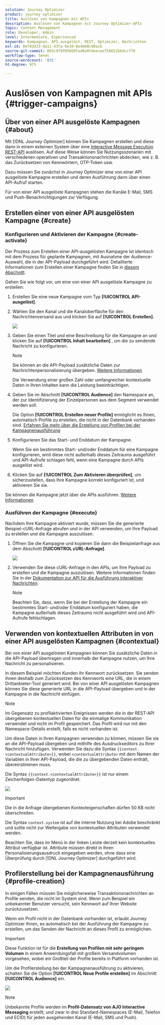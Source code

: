 ```yaml
---
solution: Journey Optimizer
product: journey optimizer
title: Auslösen von Kampagnen mit APIs
description: Auslösen von Kampagnen mit Journey Optimizer-APIs
topic: Content Management
role: Developer, Admin
level: Intermediate, Experienced
keywords: Kampagnen, API-ausgelöst, REST, Optimizer, Nachrichten
exl-id: 0ef03d33-da11-43fa-8e10-8e4b80c90acb
source-git-commit: 803c9f9f05669fad0a9fdeeceef58652b6dccf70
workflow-type: tm+mt
source-wordcount: '831'
ht-degree: 97%

---
```


# Auslösen von Kampagnen mit APIs {#trigger-campaigns}

## Über von einer API ausgelöste Kampagnen {#about}

Mit [!DNL Journey Optimizer] können Sie Kampagnen erstellen und diese dann in einem externen System über eine [Interactive Message Execution REST-API](https://developer.adobe.com/journey-optimizer-apis/references/messaging/#tag/execution) auslösen. Auf diese Weise können Sie Nutzungsszenarien mit verschiedenen operativen und Transaktionsnachrichten abdecken, wie z. B. das Zurücksetzen von Kennwörtern, OTP-Token usw.

Dazu müssen Sie zunächst in Journey Optimizer eine von einer API ausgelöste Kampagne erstellen und deren Ausführung dann über einen API-Aufruf starten.

Für von einer API ausgelöste Kampagnen stehen die Kanäle E-Mail, SMS und Push-Benachrichtigungen zur Verfügung.

## Erstellen einer von einer API ausgelösten Kampagne {#create}

### Konfigurieren und Aktivieren der Kampagne {#create-activate}

Der Prozess zum Erstellen einer API-ausgelösten Kampagne ist identisch mit dem Prozess für geplante Kampagnen, mit Ausnahme der Audience-Auswahl, die in der API-Payload durchgeführt wird. Detaillierte Informationen zum Erstellen einer Kampagne finden Sie in [diesem Abschnitt](create-campaign.md).

Gehen Sie wie folgt vor, um eine von einer API ausgelöste Kampagne zu erstellen:

1. Erstellen Sie eine neue Kampagne vom Typ **[!UICONTROL API-ausgelöst]**.

1. Wählen Sie den Kanal und die Kanaloberfläche für den Nachrichtenversand aus und klicken Sie auf **[!UICONTROL Erstellen]**.

   ![](assets/api-triggered-type.png)

1. Geben Sie einen Titel und eine Beschreibung für die Kampagne an und klicken Sie auf **[!UICONTROL Inhalt bearbeiten]** , um die zu sendende Nachricht zu konfigurieren.

   >[!NOTE]
   >
   >Sie können an die API-Payload zusätzliche Daten zur Nachrichtenpersonalisierung übergeben. [Weitere Informationen](#contextual)
   >
   >Die Verwendung einer großen Zahl oder umfangreicher kontextuelle Daten in Ihren Inhalten kann die Leistung beeinträchtigen.

1. Geben Sie im Abschnitt **[!UICONTROL Audience]** den Namespace an, der zur Identifizierung der Einzelpersonen aus dem Segment verwendet werden soll.

   Die Option **[!UICONTROL Erstellen neuer Profile]** ermöglicht es Ihnen, automatisch Profile zu erstellen, die nicht in der Datenbank vorhanden sind. [Erfahren Sie mehr über die Erstellung von Profilen bei der Kampagnenausführung](#profile-creation)

1. Konfigurieren Sie das Start- und Enddatum der Kampagne.

   Wenn Sie ein bestimmtes Start- und/oder Enddatum für eine Kampagne konfigurieren, wird diese nicht außerhalb dieses Zeitraums ausgeführt und API-Aufrufe schlagen fehl, wenn eine Kampagne durch APIs ausgelöst wird.

1. Klicken Sie auf **[!UICONTROL Zum Aktivieren überprüfen]**, um sicherzustellen, dass Ihre Kampagne korrekt konfiguriert ist, und aktivieren Sie sie.

Sie können die Kampagne jetzt über die APIs ausführen. [Weitere Informationen](#execute)

### Ausführen der Kampagne {#execute}

Nachdem Ihre Kampagne aktiviert wurde, müssen Sie die generierte Beispiel-cURL-Anfrage abrufen und in der API verwenden, um Ihre Payload zu erstellen und die Kampagne auszulösen.

1. Öffnen Sie die Kampagne und kopieren Sie dann die Beispielanfrage aus dem Abschnitt **[!UICONTROL cURL-Anfrage]**.

   ![](assets/api-triggered-curl.png)

1. Verwenden Sie diese cURL-Anfrage in den APIs, um Ihre Payload zu erstellen und die Kampagne auszulösen. Weitere Informationen finden Sie in der [Dokumentation zur API für die Ausführung interaktiver Nachrichten](https://developer.adobe.com/journey-optimizer-apis/references/messaging/#tag/execution).

   >[!NOTE]
   >
   >Beachten Sie, dass, wenn Sie bei der Erstellung der Kampagne ein bestimmtes Start- und/oder Enddatum konfiguriert haben, die Kampagne außerhalb dieses Zeitraums nicht ausgeführt wird und API-Aufrufe fehlschlagen.

## Verwenden von kontextuellen Attributen in von einer API ausgelösten Kampagnen {#contextual}

Bei von einer API ausgelösten Kampagnen können Sie zusätzliche Daten in die API-Payload übertragen und innerhalb der Kampagne nutzen, um Ihre Nachricht zu personalisieren.

In diesem Beispiel möchten Kunden ihr Kennwort zurücksetzen. Sie senden ihnen deshalb zum Zurücksetzen des Kennworts eine URL, die in einem Drittanbieter-Tool generiert wird. Bei von einer API ausgelösten Kampagnen können Sie diese generierte URL in die API-Payload übergeben und in der Kampagne in die Nachricht einfügen.

>[!NOTE]
>
>Im Gegensatz zu profilaktivierten Ereignissen werden die in der REST-API übergebenen kontextuellen Daten für die einmalige Kommunikation verwendet und nicht im Profil gespeichert. Das Profil wird nur mit den Namespace-Details erstellt, falls es nicht vorhanden ist.

Um diese Daten in Ihren Kampagnen verwenden zu können, müssen Sie sie an die API-Payload übergeben und mithilfe des Ausdruckseditors zu Ihrer Nachricht hinzufügen. Verwenden Sie dazu die Syntax `{{context.<contextualAttribute>}}`, wobei `<contextualAttribute>` mit dem Namen der Variablen in Ihrer API-Payload, die die zu übergebenden Daten enthält, übereinstimmen muss.

Die Syntax `{{context.<contextualAttribute>}}` ist nur einem Zeichenfolgen-Datentyp zugeordnet.

![](assets/api-triggered-context.png)


>[!IMPORTANT]
>
>Die in die Anfrage übergebenen Kontexteigenschaften dürfen 50 KB nicht überschreiten.
>
>Die Syntax `context.system` ist auf die interne Nutzung bei Adobe beschränkt und sollte nicht zur Weitergabe von kontextuellen Attributen verwendet werden.

Beachten Sie, dass im Menü in der linken Leiste derzeit kein kontextuelles Attribut verfügbar ist. Attribute müssen direkt in Ihren Personalisierungsausdruck eingegeben werden, ohne dass eine Überprüfung durch [!DNL Journey Optimizer] durchgeführt wird.

## Profilerstellung bei der Kampagnenausführung {#profile-creation}

In einigen Fällen müssen Sie möglicherweise Transaktionsnachrichten an Profile senden, die nicht im System sind. Wenn zum Beispiel ein unbekannter Benutzer versucht, sein Kennwort auf Ihrer Website zurückzusetzen.

Wenn ein Profil nicht in der Datenbank vorhanden ist, erlaubt Journey Optimizer Ihnen, es automatisch bei der Ausführung der Kampagne zu erstellen, um das Senden der Nachricht an dieses Profil zu ermöglichen.

>[!IMPORTANT]
>
>Diese Funktion ist für die **Erstellung von Profilen mit sehr geringem Volumen** in einem Anwendungsfall mit großem Versandvolumen vorgesehen, wobei ein Großteil der Profile bereits in Platform vorhanden ist.

Um die Profilerstellung bei der Kampagnenausführung zu aktivieren, schalten Sie die Option **[!UICONTROL Neue Profile erstellen]** im Abschnitt **[!UICONTROL Audience]** ein.

![](assets/api-triggered-create-profile.png)

>[!NOTE]
>
>Unbekannte Profile werden im **Profil-Datensatz von AJO Interactive Messaging** erstellt, und zwar in drei Standard-Namespaces (E-Mail, Telefon und ECID) für jeden ausgehenden Kanal (E-Mail, SMS und Push).
